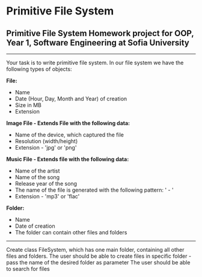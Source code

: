 # Primitive File System
## Primitive File System Homework project for OOP, Year 1, Software Engineering at Sofia University

***

Your task is to write primitive file system. In our file system we have the following types of objects:

**File:**
- Name
- Date (Hour, Day, Month and Year) of creation
- Size in MB
- Extension

**Image File - Extends File with the following data:**
- Name of the device, which captured the file
- Resolution (width/height)
- Extension - 'jpg' or 'png'

**Music File - Extends file with the following data:**
- Name of the artist
- Name of the song
- Release year of the song
- The name of the file is generated with the following pattern: '<name-of-the-artist> - <name-of-the-song>'
- Extension - 'mp3' or 'flac'

**Folder:**
- Name
- Date of creation
- The folder can contain other files and folders

***

Create class FileSystem, which has one main folder, containing all other files and folders.
The user should be able to create files in specific folder - pass the name of the desired folder as parameter
The user should be able to search for files

